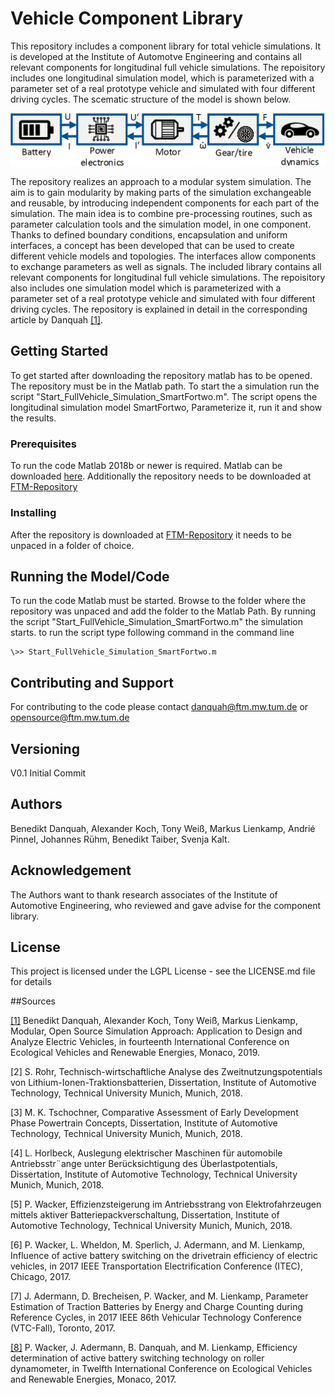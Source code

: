 # Vehicle Component Library
  
This repository includes a component library for total vehicle simulations. It is developed at the Institute of Automotve Engineering and contains all relevant components for longitudinal full vehicle simulations. The repoisitory includes one longitudinal simulation model, which is parameterized with a parameter set of a real prototype vehicle and simulated with four different driving cycles. The scematic structure of the model is shown below.

![Forwardsimulation](LIB/Utilities/Graphics/forwardsimulation.png)

The repository realizes an approach to a modular system simulation. The aim is to gain modularity by making parts of the simulation exchangeable and reusable, by introducing independent components for each part of the simulation. The main idea is to combine pre-processing routines, such as parameter calculation tools and the simulation model, in one component. Thanks to defined boundary conditions, encapsulation and uniform interfaces, a concept has been developed that can be used to create different vehicle models and topologies. The interfaces allow components to exchange parameters as well as signals. 
The included library contains all relevant components for longitudinal full vehicle simulations. The repoisitory also includes one simulation model which is parameterized with a parameter set of a real prototype vehicle and simulated with four different driving cycles. The repository is explained in detail in the corresponding article by Danquah [[1]](https://www.researchgate.net/profile/Benedikt_Danquah).

  
## Getting Started

To get started after downloading the repository matlab has to be opened. The repository must be in the Matlab path. To start the a simulation run the script "Start\_FullVehicle\_Simulation\_SmartFortwo.m". The script opens the longitudinal simulation model SmartFortwo, Parameterize it, run it and show the results.

  
### Prerequisites
To run the code Matlab 2018b or newer is required. Matlab can be downloaded [here](https://de.mathworks.com/downloads/web_downloads/). Additionally the repository needs to be downloaded at [FTM-Repository](www.github.com/TUMFTM/Component_Library_for_Full_Vehicle_Simulations) 
  
### Installing
After the repository is downloaded at  [FTM-Repository](www.github.com/TUMFTM/Component_Library_for_Full_Vehicle_Simulations) it needs to be unpaced in a folder of choice. 
  

  
## Running the Model/Code

To run the code Matlab must be started. Browse to the folder where the repository was unpaced and add the folder to the Matlab Path. By running the script "Start\_FullVehicle\_Simulation\_SmartFortwo.m" the simulation starts. to run the script type following command in the command line
  
```
\>> Start_FullVehicle_Simulation_SmartFortwo.m
```
  
  
## Contributing and Support
  
For contributing to the code please contact [danquah@ftm.mw.tum.de](danquah@ftm.mw.tum.de) or [opensource@ftm.mw.tum.de](opensource@ftm.mw.tum.de)
  
## Versioning
V0.1 Initial Commit
  
  
## Authors
Benedikt Danquah, Alexander Koch, Tony Weiß, Markus Lienkamp, Andrié Pinnel, Johannes Rühm, Benedikt Taiber, Svenja Kalt.

## Acknowledgement
The Authors want to thank research associates of the Institute of Automotive Engineering, who reviewed and gave advise for the component library.


  
## License
This project is licensed under the LGPL License - see the LICENSE.md file for details

##Sources

[[1]](https://www.researchgate.net/profile/Benedikt_Danquah) Benedikt Danquah, Alexander Koch, Tony Weiß, Markus Lienkamp, Modular, Open Source Simulation Approach: Application to Design and Analyze Electric Vehicles, in fourteenth International Conference on Ecological Vehicles and Renewable Energies, Monaco, 2019.
  
[2] S. Rohr, Technisch-wirtschaftliche Analyse des Zweitnutzungspotentials von Lithium-Ionen-Traktionsbatterien, Dissertation, Institute of Automotive Technology, Technical University Munich,
Munich, 2018.

[3] M. K. Tschochner, Comparative Assessment of Early Development Phase Powertrain Concepts, Dissertation, Institute of Automotive Technology, Technical University Munich, Munich, 2018.

[4] L. Horlbeck, Auslegung elektrischer Maschinen für
automobile Antriebsstr¨ange unter Berücksichtigung des Überlastpotentials, Dissertation, Institute of Automotive Technology, Technical University Munich, Munich, 2018.

[5] P. Wacker, Effizienzsteigerung im Antriebsstrang von Elektrofahrzeugen mittels aktiver Batteriepackverschaltung, Dissertation, Institute of Automotive Technology, Technical University Munich, Munich, 2018.

[6] P. Wacker, L. Wheldon, M. Sperlich, J. Adermann, and M. Lienkamp, Influence of active battery switching on the drivetrain efficiency of electric vehicles, in 2017 IEEE Transportation Electrification Conference (ITEC), Chicago, 2017.

[7] J. Adermann, D. Brecheisen, P. Wacker, and M. Lienkamp, Parameter Estimation of Traction Batteries by Energy and Charge Counting during Reference Cycles, in 2017 IEEE 86th Vehicular Technology Conference (VTC-Fall), Toronto, 2017.

[[8]](https://www.researchgate.net/publication/317297615_Efficiency_determination_of_active_battery_switching_technology_on_roller_dynamometer) P. Wacker, J. Adermann, B. Danquah, and M. Lienkamp, Efficiency determination of active battery switching technology on roller dynamometer, in Twelfth International Conference on Ecological Vehicles and Renewable Energies, Monaco, 2017.
 